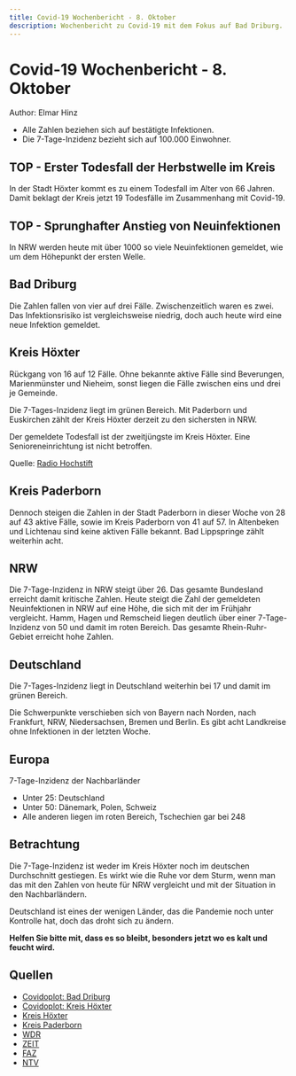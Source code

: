 ```yaml
---
title: Covid-19 Wochenbericht - 8. Oktober
description: Wochenbericht zu Covid-19 mit dem Fokus auf Bad Driburg. 
---
```


# Covid-19 Wochenbericht - 8. Oktober

Author: Elmar Hinz

* Alle Zahlen beziehen sich auf bestätigte Infektionen. 
* Die 7-Tage-Inzidenz bezieht sich auf 100.000 Einwohner.

## TOP - Erster Todesfall der Herbstwelle im Kreis

In der Stadt Höxter kommt es zu einem Todesfall im Alter von 66 Jahren. 
Damit beklagt der Kreis jetzt 19 Todesfälle im Zusammenhang mit Covid-19. 

## TOP - Sprunghafter Anstieg von Neuinfektionen

In NRW werden heute mit über 1000 so viele Neuinfektionen 
gemeldet, wie um dem Höhepunkt der ersten Welle.

## Bad Driburg

Die Zahlen fallen von vier auf drei Fälle. Zwischenzeitlich waren 
es zwei. Das Infektionsrisiko ist vergleichsweise niedrig, doch 
auch heute wird eine neue Infektion gemeldet.

## Kreis Höxter

Rückgang von 16 auf 12 Fälle. Ohne bekannte aktive Fälle sind
Beverungen, Marienmünster und Nieheim, sonst liegen die Fälle
zwischen eins und drei je Gemeinde. 

Die 7-Tages-Inzidenz liegt im grünen Bereich. Mit Paderborn und
Euskirchen zählt der Kreis Höxter derzeit zu den sichersten in 
NRW.

Der gemeldete Todesfall ist der zweitjüngste im Kreis Höxter.
Eine Senioreneinrichtung ist nicht betroffen.

Quelle: [Radio Hochstift](https://www.radiohochstift.de/nachrichten/kreis-hoexter/detailansicht-hx.html?tx_news_pi1%5Bnews%5D=702335&cHash=f3d9a3dd3deab532d8f54b946b289428)

## Kreis Paderborn

Dennoch steigen die Zahlen in der Stadt Paderborn in dieser Woche
von 28 auf 43 aktive Fälle, sowie im Kreis Paderborn von 41 auf 57.
In Altenbeken und Lichtenau sind keine aktiven Fälle bekannt. 
Bad Lippspringe zählt weiterhin acht.

## NRW

Die 7-Tage-Inzidenz in NRW steigt über 26. Das gesamte Bundesland
erreicht damit kritische Zahlen. Heute steigt die Zahl der 
gemeldeten Neuinfektionen in NRW auf eine Höhe, die sich 
mit der im Frühjahr vergleicht. Hamm, Hagen und Remscheid liegen 
deutlich über einer 7-Tage-Inzidenz von 50 und damit im roten Bereich. 
Das gesamte Rhein-Ruhr-Gebiet erreicht hohe Zahlen. 

## Deutschland

Die 7-Tages-Inzidenz liegt in Deutschland weiterhin bei 17 und
damit im grünen Bereich. 

Die Schwerpunkte verschieben sich von Bayern nach Norden, 
nach Frankfurt, NRW, Niedersachsen, Bremen und Berlin. 
Es gibt acht Landkreise ohne Infektionen in der letzten Woche.

## Europa

7-Tage-Inzidenz der Nachbarländer

* Unter 25: Deutschland 
* Unter 50: Dänemark, Polen, Schweiz
* Alle anderen liegen im roten Bereich, Tschechien gar bei 248

## Betrachtung

Die 7-Tage-Inzidenz ist weder im Kreis Höxter noch im deutschen
Durchschnitt gestiegen. Es wirkt wie die Ruhe vor dem Sturm,
wenn man das mit den Zahlen von heute für NRW vergleicht und
mit der Situation in den Nachbarländern.

Deutschland ist eines der wenigen Länder, das die Pandemie noch 
unter Kontrolle hat, doch das droht sich zu ändern.

**Helfen Sie bitte mit, dass es so bleibt, 
besonders jetzt wo es kalt und feucht wird.**

## Quellen

* [Covidoplot: Bad Driburg][1]
* [Covidoplot: Kreis Höxter][2]
* [Kreis Höxter][3]
* [Kreis Paderborn][4]
* [WDR][5]
* [ZEIT][6]
* [FAZ][7]
* [NTV][8]

[1]: https://covidoplot.github.io/communes/bad-driburg.html
[2]: https://covidoplot.github.io/kreis-hoexter
[3]: https://corona.kreis-hoexter.de
[4]: https://www.kreis-paderborn.de/kreis_paderborn/aktuelles/pressemitteilungen/Informationen-zu-Coronaviren.php
[5]: https://www1.wdr.de/nachrichten/themen/coronavirus/corona-daten-nrw-100.html
[6]: https://www.zeit.de/wissen/gesundheit/coronavirus-echtzeit-karte-deutschland-landkreise-infektionen-ausbreitung
[7]: https://www.faz.net/aktuell/gesellschaft/gesundheit/coronavirus/zahlen-zum-coronavirus-die-pandemie-im-ueberblick-16653240.html
[8]: https://www.n-tv.de/infografik/Coronavirus-aktuelle-Zahlen-Daten-zur-Epidemie-in-Deutschland-Europa-und-der-Welt-article21604983.html
